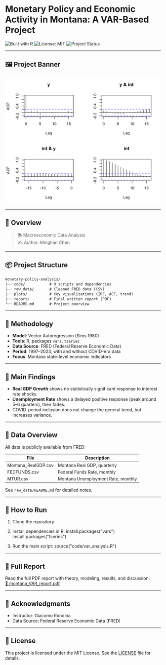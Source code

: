 # Monetary Policy and Economic Activity in Montana: A VAR-Based Project

![Built with R](https://img.shields.io/badge/Built%20with-R-276DC3?style=flat&logo=r)
![License: MIT](https://img.shields.io/badge/license-MIT-green)
![Project Status](https://img.shields.io/badge/status-Complete-brightgreen)

---

## 🖼️ Project Banner

![IRF Output Growth](plots/irf_output_growth_pre_covid.png)

---

## 📌 Overview
> 📚  Macroeconomic Data Analysis  
> ✍️ Author: Mingtian Chen

---

## 📦 Project Structure

```
monetary-policy-analysis/
├── code/           # R scripts and dependencies
├── raw_data/       # Cleaned FRED data (CSV)
├── plots/          # Key visualizations (IRF, ACF, trend)
├── report/         # Final written report (PDF)
└── README.md       # Project overview
```


---

## 🧪 Methodology

- **Model**: Vector Autoregression (Sims 1980)
- **Tools**: R, packages `vars`, `tseries`
- **Data Source**: FRED (Federal Reserve Economic Data)
- **Period**: 1997–2023, with and without COVID-era data
- **Focus**: Montana state-level economic indicators

---

## 📌 Main Findings

- **Real GDP Growth** shows no statistically significant response to interest rate shocks.
- **Unemployment Rate** shows a delayed positive response (peak around 5–6 quarters), then fades.
- COVID-period inclusion does not change the general trend, but increases variance.

---

## 📂 Data Overview

All data is publicly available from FRED:

| File                | Description                             |
|---------------------|-----------------------------------------|
| Montana_RealGDP.csv | Montana Real GDP, quarterly             |
| FEDFUNDS.csv        | Federal Funds Rate, monthly             |
| MTUR.csv            | Montana Unemployment Rate, monthly      |

See `raw_data/README.md` for detailed notes.

---

## 🧰 How to Run

1. Clone the repository
2. Install dependencies in R:
   install.packages("vars")
   install.packages("tseries")

3. Run the main script:
   source("code/var_analysis.R")

---

## 📝 Full Report

Read the full PDF report with theory, modeling, results, and discussion:  
[📄 montana_VAR_report.pdf](report/montana_VAR_report.pdf)


---

## 🙌 Acknowledgments

- Instructor: Giacomo Rondina
- Data Source: Federal Reserve Economic Data (FRED)


---

## 📄 License

This project is licensed under the MIT License. See the [LICENSE](LICENSE) file for details.


